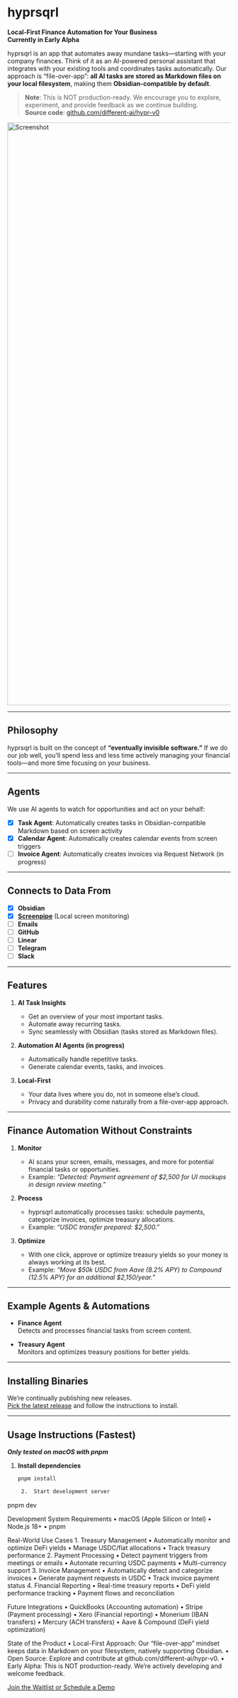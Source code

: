 # hyprsqrl

**Local-First Finance Automation for Your Business**  
**Currently in Early Alpha**  

hyprsqrl is an app that automates away mundane tasks—starting with your company finances. Think of it as an AI-powered personal assistant that integrates with your existing tools and coordinates tasks automatically. Our approach is “file-over-app”: **all AI tasks are stored as Markdown files on your local filesystem**, making them **Obsidian-compatible by default**.

> **Note**: This is NOT production-ready. We encourage you to explore, experiment, and provide feedback as we continue building.  
> **Source code**: [github.com/different-ai/hypr-v0](https://github.com/different-ai/hypr-v0)

<img width="1312" alt="Screenshot" src="https://github.com/user-attachments/assets/b4b63992-62da-4553-b240-fcd8d0d2e54a" />

---

## Philosophy

hyprsqrl is built on the concept of **“eventually invisible software.”** If we do our job well, you’ll spend less and less time actively managing your financial tools—and more time focusing on your business.

---

## Agents

We use AI agents to watch for opportunities and act on your behalf:

- [x] **Task Agent**: Automatically creates tasks in Obsidian-compatible Markdown based on screen activity  
- [x] **Calendar Agent**: Automatically creates calendar events from screen triggers  
- [ ] **Invoice Agent**: Automatically creates invoices via Request Network (in progress)

---

## Connects to Data From

- [x] **Obsidian**  
- [x] **[Screenpipe](https://screenpi.pe/)** (Local screen monitoring)  
- [ ] **Emails**  
- [ ] **GitHub**  
- [ ] **Linear**  
- [ ] **Telegram**  
- [ ] **Slack**  

---

## Features

1. **AI Task Insights**  
   - Get an overview of your most important tasks.  
   - Automate away recurring tasks.  
   - Sync seamlessly with Obsidian (tasks stored as Markdown files).

2. **Automation AI Agents (in progress)**  
   - Automatically handle repetitive tasks.  
   - Generate calendar events, tasks, and invoices.

3. **Local-First**  
   - Your data lives where you do, not in someone else’s cloud.  
   - Privacy and durability come naturally from a file-over-app approach.

---

## Finance Automation Without Constraints

1. **Monitor**  
   - AI scans your screen, emails, messages, and more for potential financial tasks or opportunities.  
   - Example: *“Detected: Payment agreement of \$2,500 for UI mockups in design review meeting.”*

2. **Process**  
   - hyprsqrl automatically processes tasks: schedule payments, categorize invoices, optimize treasury allocations.  
   - Example: *“USDC transfer prepared: \$2,500.”*

3. **Optimize**  
   - With one click, approve or optimize treasury yields so your money is always working at its best.  
   - Example: *“Move \$50k USDC from Aave (8.2% APY) to Compound (12.5% APY) for an additional \$2,150/year.”*

---

## Example Agents & Automations

- **Finance Agent**  
  Detects and processes financial tasks from screen content.  

- **Treasury Agent**  
  Monitors and optimizes treasury positions for better yields.  

---

## Installing Binaries

We’re continually publishing new releases.  
[Pick the latest release](https://github.com/different-ai/hypr-v0/tags) and follow the instructions to install.

---

## Usage Instructions (Fastest)

**_Only tested on macOS with pnpm_**

1. **Install dependencies**  
   ```bash
   pnpm install

	2.	Start development server

pnpm dev



Development System Requirements
	•	macOS (Apple Silicon or Intel)
	•	Node.js 18+
	•	pnpm

Real-World Use Cases
	1.	Treasury Management
	•	Automatically monitor and optimize DeFi yields
	•	Manage USDC/fiat allocations
	•	Track treasury performance
	2.	Payment Processing
	•	Detect payment triggers from meetings or emails
	•	Automate recurring USDC payments
	•	Multi-currency support
	3.	Invoice Management
	•	Automatically detect and categorize invoices
	•	Generate payment requests in USDC
	•	Track invoice payment status
	4.	Financial Reporting
	•	Real-time treasury reports
	•	DeFi yield performance tracking
	•	Payment flows and reconciliation

Future Integrations
	•	QuickBooks (Accounting automation)
	•	Stripe (Payment processing)
	•	Xero (Financial reporting)
	•	Monerium (IBAN transfers)
	•	Mercury (ACH transfers)
	•	Aave & Compound (DeFi yield optimization)

State of the Product
	•	Local-First Approach: Our “file-over-app” mindset keeps data in Markdown on your filesystem, natively supporting Obsidian.
	•	Open Source: Explore and contribute at github.com/different-ai/hypr-v0.
	•	Early Alpha: This is NOT production-ready. We’re actively developing and welcome feedback.

[Join the Waitlist or Schedule a Demo](https://hyprsqrl)



